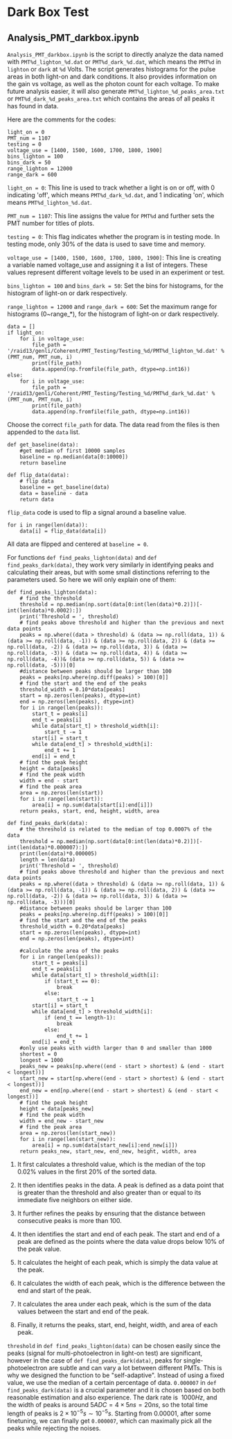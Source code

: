 # Dark Box Test
## Analysis_PMT_darkbox.ipynb
``Analysis_PMT_darkbox.ipynb`` is the script to directly analyze the data named with ``PMT%d_lighton_%d.dat`` or ``PMT%d_dark_%d.dat``, which means the ``PMT%d`` in ``lighton`` or ``dark`` at ``%d`` Volts. The script generates histograms for the pulse areas in both light-on and dark conditions. It also provides information on the gain vs voltage, as well as the photon count for each voltage. To make future analysis easier, it will also generate ``PMT%d_lighton_%d_peaks_area.txt`` or ``PMT%d_dark_%d_peaks_area.txt`` which contains the areas of all peaks it has found in data.

Here are the comments for the codes:

```
light_on = 0
PMT_num = 1107
testing = 0
voltage_use = [1400, 1500, 1600, 1700, 1800, 1900]
bins_lighton = 100
bins_dark = 50
range_lighton = 12000
range_dark = 600
```
``light_on = 0``: This line is used to track whether a light is on or off, with 0 indicating 'off', which means ``PMT%d_dark_%d.dat``, and 1 indicating 'on', which means ``PMT%d_lighton_%d.dat``. 

``PMT_num = 1107``: This line assigns the value for ``PMT%d`` and further sets the PMT number for titles of plots.

``testing = 0``: This flag indicates whether the program is in testing mode. In testing mode, only 30% of the data is used to save time and memory.

``voltage_use = [1400, 1500, 1600, 1700, 1800, 1900]``: This line is creating a variable named voltage_use and assigning it a list of integers. These values represent different voltage levels to be used in an experiment or test.

``bins_lighton = 100`` and ``bins_dark = 50``: Set the bins for histograms, for the histogram of light-on or dark respectively.

``range_lighton = 12000`` and ``range_dark = 600``: Set the maximum range for histograms (0~range_*), for the histogram of light-on or dark respectively.

```
data = []
if light_on:
    for i in voltage_use:
        file_path = '/raid13/genli/Coherent/PMT_Testing/Testing_%d/PMT%d_lighton_%d.dat' % (PMT_num, PMT_num, i)
        print(file_path)
        data.append(np.fromfile(file_path, dtype=np.int16))
else:
    for i in voltage_use:
        file_path = '/raid13/genli/Coherent/PMT_Testing/Testing_%d/PMT%d_dark_%d.dat' % (PMT_num, PMT_num, i)
        print(file_path)
        data.append(np.fromfile(file_path, dtype=np.int16))
```
Choose the correct ``file_path`` for data. The data read from the files is then appended to the ``data`` list.

```
def get_baseline(data):
    #get median of first 10000 samples
    baseline = np.median(data[0:10000])
    return baseline

def flip_data(data):
    # flip data
    baseline = get_baseline(data)
    data = baseline - data
    return data
```
``flip_data`` code is used to flip a signal around a baseline value.

```
for i in range(len(data)):
    data[i] = flip_data(data[i])
```
All data are flipped and centered at ``baseline = 0``.

For functions ``def find_peaks_lighton(data)`` and ``def find_peaks_dark(data)``, they work very similarly in identifying peaks and calculating their areas, but with some small distinctions referring to the parameters used. So here we will only explain one of them:

```
def find_peaks_lighton(data):
    # find the threshold
    threshold = np.median(np.sort(data[0:int(len(data)*0.2)])[-int(len(data)*0.0002):])
    print('Threshold = ', threshold)
    # find peaks above threshold and higher than the previous and next data points
    peaks = np.where((data > threshold) & (data >= np.roll(data, 1)) & (data >= np.roll(data, -1)) & (data >= np.roll(data, 2)) & (data >= np.roll(data, -2)) & (data >= np.roll(data, 3)) & (data >= np.roll(data, -3)) & (data >= np.roll(data, 4)) & (data >= np.roll(data, -4))& (data >= np.roll(data, 5)) & (data >= np.roll(data, -5)))[0]
    #distance between peaks should be larger than 100
    peaks = peaks[np.where(np.diff(peaks) > 100)[0]]
    # find the start and the end of the peaks
    threshold_width = 0.10*data[peaks]
    start = np.zeros(len(peaks), dtype=int)
    end = np.zeros(len(peaks), dtype=int)
    for i in range(len(peaks)):
        start_t = peaks[i]
        end_t = peaks[i]
        while data[start_t] > threshold_width[i]:
            start_t -= 1
        start[i] = start_t
        while data[end_t] > threshold_width[i]:
            end_t += 1
        end[i] = end_t
    # find the peak height
    height = data[peaks]
    # find the peak width
    width = end - start
    # find the peak area
    area = np.zeros(len(start))
    for i in range(len(start)):
        area[i] = np.sum(data[start[i]:end[i]])
    return peaks, start, end, height, width, area

def find_peaks_dark(data):
    # the threshold is related to the median of top 0.0007% of the data
    threshold = np.median(np.sort(data[0:int(len(data)*0.2)])[-int(len(data)*0.000007):])
    print(len(data)*0.000005)
    length = len(data)
    print('Threshold = ', threshold)
    # find peaks above threshold and higher than the previous and next data points
    peaks = np.where((data > threshold) & (data >= np.roll(data, 1)) & (data >= np.roll(data, -1)) & (data >= np.roll(data, 2)) & (data >= np.roll(data, -2)) & (data >= np.roll(data, 3)) & (data >= np.roll(data, -3)))[0]
    #distance between peaks should be larger than 100
    peaks = peaks[np.where(np.diff(peaks) > 100)[0]]
    # find the start and the end of the peaks
    threshold_width = 0.20*data[peaks]
    start = np.zeros(len(peaks), dtype=int)
    end = np.zeros(len(peaks), dtype=int)
   
    #calculate the area of the peaks
    for i in range(len(peaks)):
        start_t = peaks[i]
        end_t = peaks[i]
        while data[start_t] > threshold_width[i]:
            if (start_t == 0):
                break
            else:
                start_t -= 1
        start[i] = start_t
        while data[end_t] > threshold_width[i]:
            if (end_t == length-1):
                break
            else:
                end_t += 1
        end[i] = end_t 
    #only use peaks with width larger than 0 and smaller than 1000
    shortest = 0
    longest = 1000
    peaks_new = peaks[np.where((end - start > shortest) & (end - start < longest))]
    start_new = start[np.where((end - start > shortest) & (end - start < longest))]
    end_new = end[np.where((end - start > shortest) & (end - start < longest))]
    # find the peak height
    height = data[peaks_new]
    # find the peak width
    width = end_new - start_new
    # find the peak area
    area = np.zeros(len(start_new))
    for i in range(len(start_new)):
        area[i] = np.sum(data[start_new[i]:end_new[i]])
    return peaks_new, start_new, end_new, height, width, area
```

1. It first calculates a threshold value, which is the median of the top 0.02% values in the first 20% of the sorted data.

2. It then identifies peaks in the data. A peak is defined as a data point that is greater than the threshold and also greater than or equal to its immediate five neighbors on either side.

3. It further refines the peaks by ensuring that the distance between consecutive peaks is more than 100.

4. It then identifies the start and end of each peak. The start and end of a peak are defined as the points where the data value drops below 10% of the peak value.

5. It calculates the height of each peak, which is simply the data value at the peak.

6. It calculates the width of each peak, which is the difference between the end and start of the peak.

7. It calculates the area under each peak, which is the sum of the data values between the start and end of the peak.

8. Finally, it returns the peaks, start, end, height, width, and area of each peak.

``threshold`` in ``def find_peaks_lighton(data)`` can be chosen easily since the peaks (signal for multi-photoelectron in light-on test) are significant, however in the case of ``def find_peaks_dark(data)``, peaks for single-photoelectron are subtle and can vary a lot between different PMTs. This is why we designed the function to be "self-adaptive". Instead of using a fixed value, we use the median of a certain percentage of data. ``0.000007`` in ``def find_peaks_dark(data)`` is a crucial parameter and it is chosen based on both reasonable estimation and also experience. The dark rate is $~1000Hz$, and the width of peaks is around $5 ADC = 4\times 5 ns = 20 ns$, so the total time length of peaks is $2\times 10^{-5} s\sim 10^{-5}s$. Starting from $0.00001$, after some finetuning, we can finally get ``0.000007``, which can maximally pick all the peaks while rejecting the noises.





